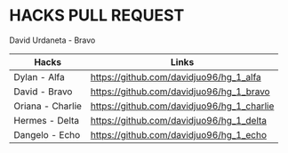 # HACKS PULL REQUEST

David Urdaneta - Bravo

|Hacks | Links | 
|----------|---------|
| Dylan - Alfa      | https://github.com/davidjuo96/hg_1_alfa |
| David - Bravo      | https://github.com/davidjuo96/hg_1_bravo |
| Oriana - Charlie     | https://github.com/davidjuo96/hg_1_charlie | 
| Hermes - Delta      | https://github.com/davidjuo96/hg_1_delta |
| Dangelo - Echo      | https://github.com/davidjuo96/hg_1_echo |
